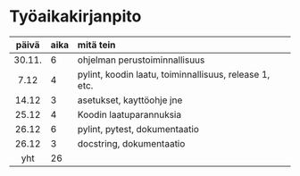 # Työaikakirjanpito

| päivä | aika | mitä tein  |
| :----:|:-----| :-----|
| 30.11. | 6    | ohjelman perustoiminnallisuus |
| 7.12 | 4 | pylint, koodin laatu, toiminnallisuus, release 1, etc. |
|14.12 | 3 | asetukset, kayttöohje jne|
|25.12 | 4 | Koodin laatuparannuksia |
|26.12 | 6 | pylint, pytest, dokumentaatio |
|26.12 | 3 | docstring, dokumentaatio |
| yht   | 26   |  
